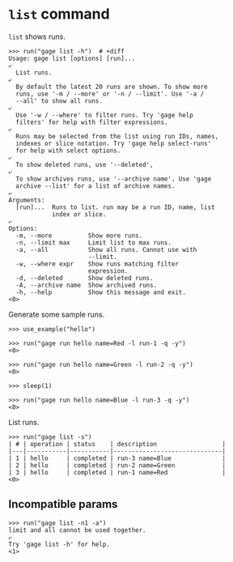 # `list` command

`list` shows runs.

    >>> run("gage list -h")  # +diff
    Usage: gage list [options] [run]...
    ⤶
      List runs.
    ⤶
      By default the latest 20 runs are shown. To show more
      runs, use '-m / --more' or '-n / --limit'. Use '-a /
      --all' to show all runs.
    ⤶
      Use '-w / --where' to filter runs. Try 'gage help
      filters' for help with filter expressions.
    ⤶
      Runs may be selected from the list using run IDs, names,
      indexes or slice notation. Try 'gage help select-runs'
      for help with select options.
    ⤶
      To show deleted runs, use '--deleted',
    ⤶
      To show archives runs, use '--archive name'. Use 'gage
      archive --list' for a list of archive names.
    ⤶
    Arguments:
      [run]...  Runs to list. run may be a run ID, name, list
                index or slice.
    ⤶
    Options:
      -m, --more          Show more runs.
      -n, --limit max     Limit list to max runs.
      -a, --all           Show all runs. Cannot use with
                          --limit.
      -w, --where expr    Show runs matching filter
                          expression.
      -d, --deleted       Show deleted runs.
      -A, --archive name  Show archived runs.
      -h, --help          Show this message and exit.
    <0>

Generate some sample runs.

    >>> use_example("hello")

    >>> run("gage run hello name=Red -l run-1 -q -y")
    <0>

    >>> run("gage run hello name=Green -l run-2 -q -y")
    <0>

    >>> sleep(1)

    >>> run("gage run hello name=Blue -l run-3 -q -y")
    <0>

List runs.

    >>> run("gage list -s")
    | # | operation | status    | description                  |
    |---|-----------|-----------|------------------------------|
    | 1 | hello     | completed | run-3 name=Blue              |
    | 2 | hello     | completed | run-2 name=Green             |
    | 3 | hello     | completed | run-1 name=Red               |
    <0>

## Incompatible params

    >>> run("gage list -n1 -a")
    limit and all cannot be used together.
    ⤶
    Try 'gage list -h' for help.
    <1>
